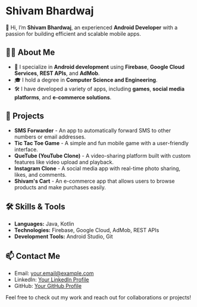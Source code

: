 # Shivam Bhardwaj

👋 Hi, I’m **Shivam Bhardwaj**, an experienced **Android Developer** with a passion for building efficient and scalable mobile apps.

## 👨‍💻 About Me
- 💼 I specialize in **Android development** using **Firebase**, **Google Cloud Services**, **REST APIs**, and **AdMob**.
- 🎓 I hold a degree in **Computer Science and Engineering**.
- 🛠️ I have developed a variety of apps, including **games**, **social media platforms**, and **e-commerce solutions**.

## 🚀 Projects
- **SMS Forwarder** - An app to automatically forward SMS to other numbers or email addresses.
- **Tic Tac Toe Game** - A simple and fun mobile game with a user-friendly interface.
- **QueTube (YouTube Clone)** - A video-sharing platform built with custom features like video upload and playback.
- **Instagram Clone** - A social media app with real-time photo sharing, likes, and comments.
- **Shivam's Cart** - An e-commerce app that allows users to browse products and make purchases easily.

## 🛠 Skills & Tools
- **Languages:** Java, Kotlin
- **Technologies:** Firebase, Google Cloud, AdMob, REST APIs
- **Development Tools:** Android Studio, Git

## 📫 Contact Me
- Email: [your.email@example.com](mailto:your.email@example.com)
- LinkedIn: [Your LinkedIn Profile](https://linkedin.com/in/yourprofile)
- GitHub: [Your GitHub Profile](https://github.com/yourgithub)

Feel free to check out my work and reach out for collaborations or projects!
